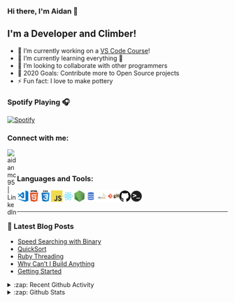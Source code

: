 ### Hi there, I'm Aidan 👋

## I'm a Developer and Climber!

- 🔭 I’m currently working on a [VS Code Course][website]!
- 🌱 I’m currently learning everything 🤣
- 👯 I’m looking to collaborate with other programmers
- 🥅 2020 Goals: Contribute more to Open Source projects
- ⚡ Fun fact: I love to make pottery

### Spotify Playing 🎧
[![Spotify](https://novatorem.aidanmc95.vercel.app/api/spotify)](https://open.spotify.com/user/1255193058?si=wJE2sNH1TrmAf9kKvXG_xA)

### Connect with me:

[<img align="left" alt="aidanmc95 | LinkedIn" width="22px" src="https://cdn.jsdelivr.net/npm/simple-icons@v3/icons/linkedin.svg" />][linkedin]

<br />
<br />

### Languages and Tools:

[<img align="left" alt="Visual Studio Code" width="26px" src="https://raw.githubusercontent.com/github/explore/80688e429a7d4ef2fca1e82350fe8e3517d3494d/topics/visual-studio-code/visual-studio-code.png" />][webdevplaylist]
[<img align="left" alt="HTML5" width="26px" src="https://raw.githubusercontent.com/github/explore/80688e429a7d4ef2fca1e82350fe8e3517d3494d/topics/html/html.png" />][webdevplaylist]
[<img align="left" alt="CSS3" width="26px" src="https://raw.githubusercontent.com/github/explore/80688e429a7d4ef2fca1e82350fe8e3517d3494d/topics/css/css.png" />][cssplaylist]
[<img align="left" alt="JavaScript" width="26px" src="https://raw.githubusercontent.com/github/explore/80688e429a7d4ef2fca1e82350fe8e3517d3494d/topics/javascript/javascript.png" />][jsplaylist]
[<img align="left" alt="React" width="26px" src="https://raw.githubusercontent.com/github/explore/80688e429a7d4ef2fca1e82350fe8e3517d3494d/topics/react/react.png" />][reactplaylist]
[<img align="left" alt="Node.js" width="26px" src="https://raw.githubusercontent.com/github/explore/80688e429a7d4ef2fca1e82350fe8e3517d3494d/topics/nodejs/nodejs.png" />][webdevplaylist]
[<img align="left" alt="SQL" width="26px" src="https://raw.githubusercontent.com/github/explore/80688e429a7d4ef2fca1e82350fe8e3517d3494d/topics/sql/sql.png" />][webdevplaylist]
[<img align="left" alt="MySQL" width="26px" src="https://raw.githubusercontent.com/github/explore/80688e429a7d4ef2fca1e82350fe8e3517d3494d/topics/mysql/mysql.png" />][webdevplaylist]
[<img align="left" alt="Git" width="26px" src="https://raw.githubusercontent.com/github/explore/80688e429a7d4ef2fca1e82350fe8e3517d3494d/topics/git/git.png" />][webdevplaylist]
[<img align="left" alt="GitHub" width="26px" src="https://raw.githubusercontent.com/github/explore/78df643247d429f6cc873026c0622819ad797942/topics/github/github.png" />][webdevplaylist]
[<img align="left" alt="Terminal" width="26px" src="https://raw.githubusercontent.com/github/explore/80688e429a7d4ef2fca1e82350fe8e3517d3494d/topics/terminal/terminal.png" />][webdevplaylist]

<br />
<br />

---


### 📕 Latest Blog Posts

<!-- BLOG-POST-LIST:START -->
- [Speed Searching with Binary](https://medium.com/@aidanmc95/speed-searching-with-binary-f69a15533e02?source=rss-495bab6e66fa------2)
- [QuickSort](https://medium.com/@aidanmc95/quicksort-5367b32cd336?source=rss-495bab6e66fa------2)
- [Ruby Threading](https://medium.com/@aidanmc95/ruby-threading-984b0062a16a?source=rss-495bab6e66fa------2)
- [Why Can’t I Build Anything](https://medium.com/@aidanmc95/why-cant-i-build-anything-4138b264eb67?source=rss-495bab6e66fa------2)
- [Getting Started](https://medium.com/@aidanmc95/getting-started-4c68c8a53de4?source=rss-495bab6e66fa------2)
<!-- BLOG-POST-LIST:END -->

<details>
  <summary>:zap: Recent Github Activity</summary>
  
<!--START_SECTION:activity-->
1. 🎉 Merged PR [#15](https://github.com//aidanmc95/Business-Builder-Backend/pull/15) in [aidanmc95/Business-Builder-Backend](https://github.com//aidanmc95/Business-Builder-Backend)
2. 💪 Opened PR [#15](https://github.com//aidanmc95/Business-Builder-Backend/pull/15) in [aidanmc95/Business-Builder-Backend](https://github.com//aidanmc95/Business-Builder-Backend)
3. 💪 Opened PR [#2](https://github.com//learn-co-students/React-Stocks-sea01-seng-ft-042020/pull/2) in [learn-co-students/React-Stocks-sea01-seng-ft-042020](https://github.com//learn-co-students/React-Stocks-sea01-seng-ft-042020)
4. 💪 Opened PR [#3](https://github.com//learn-co-students/react-component-mounting-lab-sea01-seng-ft-042020/pull/3) in [learn-co-students/react-component-mounting-lab-sea01-seng-ft-042020](https://github.com//learn-co-students/react-component-mounting-lab-sea01-seng-ft-042020)
5. 💪 Opened PR [#2](https://github.com//learn-co-students/react-props-and-state-lab-sea01-seng-ft-042020/pull/2) in [learn-co-students/react-props-and-state-lab-sea01-seng-ft-042020](https://github.com//learn-co-students/react-props-and-state-lab-sea01-seng-ft-042020)
<!--END_SECTION:activity-->

</details>

<details>
  <summary>:zap: Github Stats</summary>

</details>

[website]: 
[twitter]: 
[youtube]: 
[instagram]: 
[linkedin]: https://www.linkedin.com/in/aidan-muller-cohn/
[webdevplaylist]: https://www.youtube.com/playlist?list=PLkwxH9e_vrAJ0WbEsFA9W3I1W-g_BTsbt
[jsplaylist]: https://www.youtube.com/playlist?list=PLkwxH9e_vrALRJKu7wfXby3MKeflhTu6B
[cssplaylist]: https://www.youtube.com/playlist?list=PLkwxH9e_vrALSdvZuEh6gqQdmDoDIoqz4
[reactplaylist]: https://www.youtube.com/playlist?list=PLkwxH9e_vrAK4TdffpxKY3QGyHCpxFcQ0

